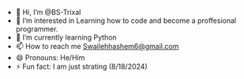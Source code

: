 - 👋 Hi, I’m @BS-Trixal
- 👀 I’m interested in Learning how to code and become a proffesional programmer.
- 🌱 I’m currently learning Python
- 📫 How to reach me Swailehhashem6@gmail.com
- 😄 Pronouns: He/Him
- ⚡ Fun fact: I am just strating (8/18/2024)
